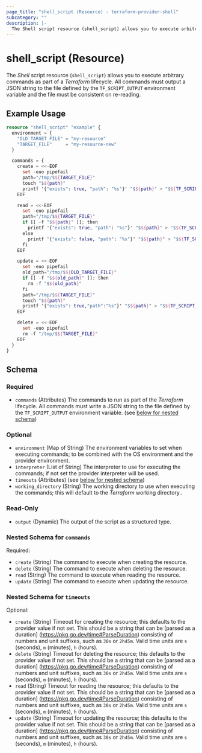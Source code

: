 ```yaml
---
page_title: "shell_script (Resource) - terraform-provider-shell"
subcategory: ""
description: |-
  The Shell script resource (shell_script) allows you to execute arbitrary commands as part of a Terraform lifecycle. All commands must output a JSON string to the file defined by the TF_SCRIPT_OUTPUT environment variable and the file must be consistent on re-reading.
---
```


# shell_script (Resource)

The _Shell_ script resource (`shell_script`) allows you to execute arbitrary commands as part of a _Terraform_ lifecycle. All commands must output a JSON string to the file defined by the `TF_SCRIPT_OUTPUT` environment variable and the file must be consistent on re-reading.

## Example Usage

```terraform
resource "shell_script" "example" {
  environment = {
    "OLD_TARGET_FILE" = "my-resource"
    "TARGET_FILE"     = "my-resource-new"
  }

  commands = {
    create = <<-EOF
      set -euo pipefail
      path="/tmp/$${TARGET_FILE}"
      touch "$${path}"
      printf '{"exists": true, "path": "%s"}' "$${path}" > "$${TF_SCRIPT_OUTPUT}"
    EOF

    read = <<-EOF
      set -euo pipefail
      path="/tmp/$${TARGET_FILE}"
      if [[ -f "$${path}" ]]; then
        printf '{"exists": true, "path": "%s"}' "$${path}" > "$${TF_SCRIPT_OUTPUT}"
      else
        printf '{"exists": false, "path": "%s"}' "$${path}" > "$${TF_SCRIPT_OUTPUT}"
      fi
    EOF

    update = <<-EOF
      set -euo pipefail
      old_path="/tmp/$${OLD_TARGET_FILE}"
      if [[ -f "$${old_path}" ]]; then
        rm -f "$${old_path}"
      fi
      path="/tmp/$${TARGET_FILE}"
      touch "$${path}"
      printf '{"exists": true,"path":"%s"}' "$${path}" > "$${TF_SCRIPT_OUTPUT}"
    EOF

    delete = <<-EOF
      set -euo pipefail
      rm -f "/tmp/$${TARGET_FILE}"
    EOF
  }
}
```

<!-- schema generated by tfplugindocs -->
## Schema

### Required

- `commands` (Attributes) The commands to run as part of the _Terraform_ lifecycle. All commands must write a JSON string to the file defined by the `TF_SCRIPT_OUTPUT` environment variable. (see [below for nested schema](#nestedatt--commands))

### Optional

- `environment` (Map of String) The environment variables to set when executing commands; to be combined with the OS environment and the provider environment.
- `interpreter` (List of String) The interpreter to use for executing the commands; if not set the provider interpreter will be used.
- `timeouts` (Attributes) (see [below for nested schema](#nestedatt--timeouts))
- `working_directory` (String) The working directory to use when executing the commands; this will default to the _Terraform_ working directory..

### Read-Only

- `output` (Dynamic) The output of the script as a structured type.

<a id="nestedatt--commands"></a>
### Nested Schema for `commands`

Required:

- `create` (String) The command to execute when creating the resource.
- `delete` (String) The command to execute when deleting the resource.
- `read` (String) The command to execute when reading the resource.
- `update` (String) The command to execute when updating the resource.


<a id="nestedatt--timeouts"></a>
### Nested Schema for `timeouts`

Optional:

- `create` (String) Timeout for creating the resource; this defaults to the provider value if not set. This should be a string that can be [parsed as a duration] (https://pkg.go.dev/time#ParseDuration) consisting of numbers and unit suffixes, such as `30s` or `2h45m`. Valid time units are `s` (seconds), `m` (minutes), `h` (hours).
- `delete` (String) Timeout for deleting the resource; this defaults to the provider value if not set. This should be a string that can be [parsed as a duration] (https://pkg.go.dev/time#ParseDuration) consisting of numbers and unit suffixes, such as `30s` or `2h45m`. Valid time units are `s` (seconds), `m` (minutes), `h` (hours).
- `read` (String) Timeout for reading the resource; this defaults to the provider value if not set. This should be a string that can be [parsed as a duration] (https://pkg.go.dev/time#ParseDuration) consisting of numbers and unit suffixes, such as `30s` or `2h45m`. Valid time units are `s` (seconds), `m` (minutes), `h` (hours).
- `update` (String) Timeout for updating the resource; this defaults to the provider value if not set. This should be a string that can be [parsed as a duration] (https://pkg.go.dev/time#ParseDuration) consisting of numbers and unit suffixes, such as `30s` or `2h45m`. Valid time units are `s` (seconds), `m` (minutes), `h` (hours).
